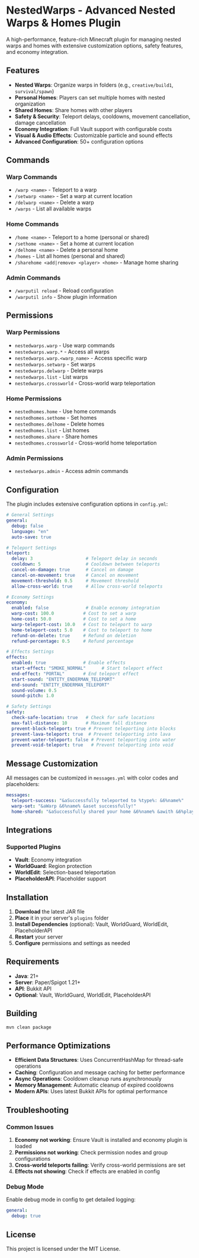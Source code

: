 # NestedWarps - Advanced Nested Warps & Homes Plugin

A high-performance, feature-rich Minecraft plugin for managing nested warps and homes with extensive customization options, safety features, and economy integration.

## Features

- **Nested Warps**: Organize warps in folders (e.g., `creative/build1`, `survival/spawn`)
- **Personal Homes**: Players can set multiple homes with nested organization
- **Shared Homes**: Share homes with other players
- **Safety & Security**: Teleport delays, cooldowns, movement cancellation, damage cancellation
- **Economy Integration**: Full Vault support with configurable costs
- **Visual & Audio Effects**: Customizable particle and sound effects
- **Advanced Configuration**: 50+ configuration options

## Commands

### Warp Commands

- `/warp <name>` - Teleport to a warp
- `/setwarp <name>` - Set a warp at current location
- `/delwarp <name>` - Delete a warp
- `/warps` - List all available warps

### Home Commands

- `/home <name>` - Teleport to a home (personal or shared)
- `/sethome <name>` - Set a home at current location
- `/delhome <name>` - Delete a personal home
- `/homes` - List all homes (personal and shared)
- `/sharehome <add|remove> <player> <home>` - Manage home sharing

### Admin Commands

- `/warputil reload` - Reload configuration
- `/warputil info` - Show plugin information

## Permissions

### Warp Permissions

- `nestedwarps.warp` - Use warp commands
- `nestedwarps.warp.*` - Access all warps
- `nestedwarps.warp.<warp_name>` - Access specific warp
- `nestedwarps.setwarp` - Set warps
- `nestedwarps.delwarp` - Delete warps
- `nestedwarps.list` - List warps
- `nestedwarps.crossworld` - Cross-world warp teleportation

### Home Permissions

- `nestedhomes.home` - Use home commands
- `nestedhomes.sethome` - Set homes
- `nestedhomes.delhome` - Delete homes
- `nestedhomes.list` - List homes
- `nestedhomes.share` - Share homes
- `nestedhomes.crossworld` - Cross-world home teleportation

### Admin Permissions

- `nestedwarps.admin` - Access admin commands

## Configuration

The plugin includes extensive configuration options in `config.yml`:

```yaml
# General Settings
general:
  debug: false
  language: "en"
  auto-save: true

# Teleport Settings
teleport:
  delay: 3                    # Teleport delay in seconds
  cooldown: 5                 # Cooldown between teleports
  cancel-on-damage: true      # Cancel on damage
  cancel-on-movement: true    # Cancel on movement
  movement-threshold: 0.5     # Movement threshold
  allow-cross-world: true     # Allow cross-world teleports

# Economy Settings
economy:
  enabled: false              # Enable economy integration
  warp-cost: 100.0           # Cost to set a warp
  home-cost: 50.0            # Cost to set a home
  warp-teleport-cost: 10.0   # Cost to teleport to warp
  home-teleport-cost: 5.0    # Cost to teleport to home
  refund-on-delete: true     # Refund on deletion
  refund-percentage: 0.5     # Refund percentage

# Effects Settings
effects:
  enabled: true              # Enable effects
  start-effect: "SMOKE_NORMAL"      # Start teleport effect
  end-effect: "PORTAL"       # End teleport effect
  start-sound: "ENTITY_ENDERMAN_TELEPORT"
  end-sound: "ENTITY_ENDERMAN_TELEPORT"
  sound-volume: 0.5
  sound-pitch: 1.0

# Safety Settings
safety:
  check-safe-location: true   # Check for safe locations
  max-fall-distance: 10       # Maximum fall distance
  prevent-block-teleport: true # Prevent teleporting into blocks
  prevent-lava-teleport: true  # Prevent teleporting into lava
  prevent-water-teleport: false # Prevent teleporting into water
  prevent-void-teleport: true   # Prevent teleporting into void
```

## Message Customization

All messages can be customized in `messages.yml` with color codes and placeholders:

```yaml
messages:
  teleport-success: "&aSuccessfully teleported to %type%: &6%name%"
  warp-set: "&aWarp &6%name% &aset successfully!"
  home-shared: "&aSuccessfully shared your home &6%name% &awith &6%player%&a."
```

## Integrations

### Supported Plugins

- **Vault**: Economy integration
- **WorldGuard**: Region protection
- **WorldEdit**: Selection-based teleportation
- **PlaceholderAPI**: Placeholder support

## Installation

1. **Download** the latest JAR file
2. **Place** it in your server's `plugins` folder
3. **Install Dependencies** (optional): Vault, WorldGuard, WorldEdit, PlaceholderAPI
4. **Restart** your server
5. **Configure** permissions and settings as needed

## Requirements

- **Java**: 21+
- **Server**: Paper/Spigot 1.21+
- **API**: Bukkit API
- **Optional**: Vault, WorldGuard, WorldEdit, PlaceholderAPI

## Building

```bash
mvn clean package
```

## Performance Optimizations

- **Efficient Data Structures**: Uses ConcurrentHashMap for thread-safe operations
- **Caching**: Configuration and message caching for better performance
- **Async Operations**: Cooldown cleanup runs asynchronously
- **Memory Management**: Automatic cleanup of expired cooldowns
- **Modern APIs**: Uses latest Bukkit APIs for optimal performance

## Troubleshooting

### Common Issues

1. **Economy not working**: Ensure Vault is installed and economy plugin is loaded
2. **Permissions not working**: Check permission nodes and group configurations
3. **Cross-world teleports failing**: Verify cross-world permissions are set
4. **Effects not showing**: Check if effects are enabled in config

### Debug Mode

Enable debug mode in config to get detailed logging:

```yaml
general:
  debug: true
```

## License

This project is licensed under the MIT License.
